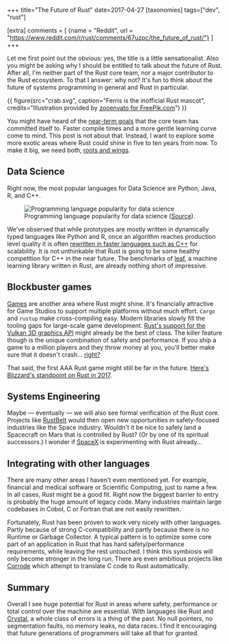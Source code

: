 +++
title="The Future of Rust"
date=2017-04-27
[taxonomies]
tags=["dev", "rust"]

[extra]
comments = [
  {name = "Reddit", url = "https://www.reddit.com/r/rust/comments/67uzpc/the_future_of_rust/"}
]
+++

Let me first point out the obvious: yes, the title is a little sensationalist. Also
you might be asking why I should be entitled to talk about the future of Rust. After
all, I'm neither part of the Rust core team, nor a major contributor to the Rust
ecosystem. To that I answer: why not? It's fun to think about the future of
systems programming in general and Rust in particular.

{{ figure(src="crab.svg", caption="Ferris is the inofficial Rust mascot",  credits="Illustration provided by [zooenvato for FreePik.com](https://www.freepik.com/zooenvato)") }}

You might have heard of the [near-term goals](https://internals.rust-lang.org/t/setting-our-vision-for-the-2017-cycle/3958) that the core team has committed itself to. Faster compile times and a more gentle learning curve come to mind.
This post is not about that.
Instead, I want to explore some more exotic areas where Rust could shine in
five to ten years from now. To make it big, we need both, [roots and wings](https://www.goodreads.com/quotes/726646-there-are-two-things-children-should-get-from-their-parents).

## Data Science

Right now, the most popular languages for Data Science are Python, Java, R, and C++.

<figure>
  <img src="/2017/future-of-rust/data-science-languages.png" alt="Programming language popularity for data science" />
  <figcaption>Programming language popularity for data science (<a href="https://web.archive.org/web/20170311030523/https://www.ibm.com/developerworks/community/blogs/jfp/entry/What_Language_Is_Best_For_Machine_Learning_And_Data_Science?lang=en">Source</a>).
  </figcaption>
</figure>

We've observed that while prototypes are mostly written in dynamically typed
languages like Python and R, once an algorithm reaches production level quality
it is often [rewritten in faster languages such as C++](https://web.archive.org/web/20170311030523/https://www.ibm.com/developerworks/community/blogs/jfp/entry/What_Language_Is_Best_For_Machine_Learning_And_Data_Science?lang=en) for scalability.
It is not unthinkable that Rust is going to be some healthy competition for C++ in the near future.
The benchmarks of [leaf](https://github.com/autumnai/leaf), a machine learning library written in Rust, are already nothing short of
impressive.

## Blockbuster games

[Games](https://www.reddit.com/r/rust_gamedev/comments/4qlftu/look_our_game_writen_entirely_in_rust/d4tz4r3/) are another area where Rust might shine.
It's financially attractive for Game Studios to support multiple platforms without much
effort. `Cargo` and `rustup` make cross-compiling easy.
Modern libraries slowly fill the tooling gaps for large-scale game development.
[Rust's support for the Vulkan 3D graphics API](https://github.com/tomaka/vulkano) might already be the best of class.
The killer feature though is the unique combination of safety and performance.
If you ship a game to a million players and they throw money at you, you'll better make sure that it doesn't crash... [right?](https://gamingbolt.com/15-buggiest-games-ever-released)

That said, the first AAA Rust game might still be far in the future. [Here's Blizzard's standpoint on Rust in 2017](https://www.youtube.com/watch?v=Az5F4lwSljI&feature=youtu.be&t=23m50s).

## Systems Engineering

Maybe &mdash; eventually &mdash; we will also see formal verification of the Rust core. Projects like [RustBelt](https://plv.mpi-sws.org/rustbelt/) would then open new opportunities in safety-focused industries like the Space industry. Wouldn't it be nice to safely land a Spacecraft on Mars that is controlled by Rust? (Or by one of its spiritual successors.)
I wonder if [SpaceX](https://www.spacex.com/) is experimenting with Rust already...

## Integrating with other languages

There are many other areas I haven't even mentioned yet. For example, financial and medical software or Scientific Computing, just to name a few.
In all cases, Rust might be a good fit. Right now the biggest barrier to entry
is probably the huge amount of legacy code. Many industries maintain large codebases in Cobol,
C or Fortran that are not easily rewritten.

Fortunately, Rust has been proven to work very nicely with other languages.
Partly because of strong C-compatibility and partly because there is no Runtime or Garbage Collector.
A typical pattern is to optimize some core part of an application in Rust that has hard safety/performance
requirements, while leaving the rest untouched.
I think this symbiosis will only become stronger in the long run.
There are even ambitious projects like [Corrode](https://archive.fosdem.org/2017/schedule/event/mozilla_translation_from_c_to_rust/) which attempt to translate C code to Rust automatically.

## Summary

Overall I see huge potential for Rust in areas where safety, performance or total control over the machine are essential. With languages like Rust and [Crystal](https://crystal-lang.org/), a whole class of errors is a thing of the past. No null pointers, no segmentation faults, no memory leaks, no data races.
I find it encouraging that future generations of programmers will take all that for granted.
